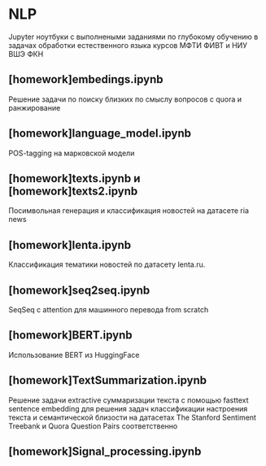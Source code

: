 # NLP
Jupyter ноутбуки с выполнеными заданиями по глубокому обучению в задачах обработки естественного языка курсов МФТИ ФИВТ и НИУ ВШЭ ФКН

## [homework]embedings.ipynb 
Решение задачи по поиску близких по смыслу вопросов с quora и ранжирование

## [homework]language_model.ipynb
POS-tagging на марковской модели

## [homework]texts.ipynb и [homework]texts2.ipynb
Посимвольная генерация и классификация новостей на датасете ria news

## [homework]lenta.ipynb
Классификация тематики новостей по датасету lenta.ru. 

## [homework]seq2seq.ipynb
SeqSeq с attention для машинного перевода from scratch

## [homework]BERT.ipynb
Использование BERT из HuggingFace

## [homework]TextSummarization.ipynb
Решение задачи extractive суммаризации текста с помощью fasttext sentence embedding для решения задач классификации настроения текста и семантической близости на датасетах The Stanford Sentiment Treebank и Quora Question Pairs соответственно

## [homework]Signal_processing.ipynb

